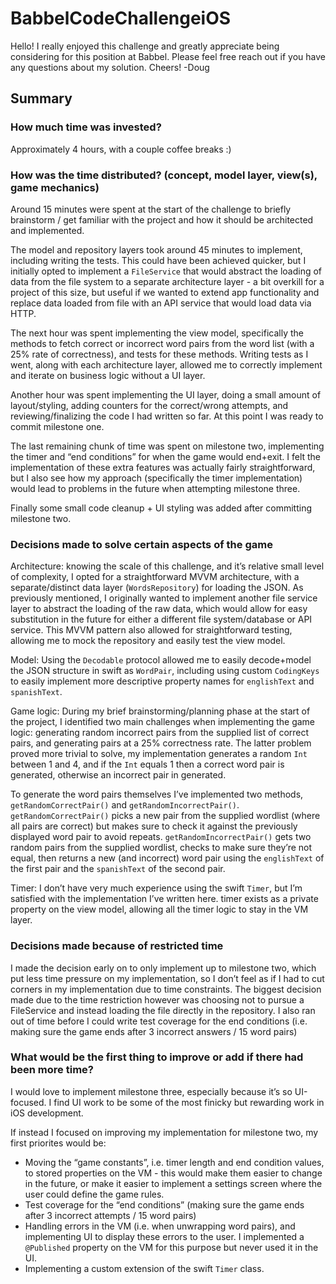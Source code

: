 # BabbelCodeChallengeiOS

Hello! I really enjoyed this challenge and greatly appreciate being considering for this position at Babbel. Please feel free reach out if you have any questions about my solution. Cheers! -Doug

## Summary
### How much time was invested?
Approximately 4 hours, with a couple coffee breaks :)

### How was the time distributed? (concept, model layer, view(s), game mechanics)
Around 15 minutes were spent at the start of the challenge to briefly brainstorm / get familiar with the project and how it should be architected and implemented.

The model and repository layers took around 45 minutes to implement, including writing the tests. This could have been achieved quicker, but I initially opted to implement a `FileService` that would abstract the loading of data from the file system to a separate architecture layer - a bit overkill for a project of this size, but useful if we wanted to extend app functionality and replace data loaded from file with an API service that would load data via HTTP. 

The next hour was spent implementing the view model, specifically the methods to fetch correct or incorrect word pairs from the word list (with a 25% rate of correctness), and tests for these methods. Writing tests as I went, along with each architecture layer, allowed me to correctly implement and iterate on business logic without a UI layer.

Another hour was spent implementing the UI layer, doing a small amount of layout/styling, adding counters for the correct/wrong attempts, and reviewing/finalizing the code I had written so far. At this point I was ready to commit milestone one.

The last remaining chunk of time was spent on milestone two, implementing the timer and “end conditions” for when the game would end+exit. I felt the implementation of these extra features was actually fairly straightforward, but I also see how my approach (specifically the timer implementation) would lead to problems in the future when attempting milestone three.

Finally some small code cleanup + UI styling was added after committing milestone two.

### Decisions made to solve certain aspects of the game
Architecture: knowing the scale of this challenge, and it’s relative small level of complexity, I opted for a straightforward MVVM architecture, with a separate/distinct data layer (`WordsRepository`) for loading the JSON. As previously mentioned, I originally wanted to implement another file service layer to abstract the loading of the raw data, which would allow for easy substitution in the future for either a different file system/database or API service. This MVVM pattern also allowed for straightforward testing, allowing me to mock the repository and easily test the view model.

Model: Using the `Decodable` protocol allowed me to easily decode+model the JSON structure in swift as `WordPair`, including using custom `CodingKeys` to easily implement more descriptive property names for `englishText` and `spanishText`.

Game logic: During my brief brainstorming/planning phase at the start of the project, I identified two main challenges when implementing the game logic: generating random incorrect pairs from the supplied list of correct pairs, and generating pairs at a 25% correctness rate. The latter problem proved more trivial to solve, my implementation generates a random `Int` between 1 and 4, and if the `Int` equals 1 then a correct word pair is generated, otherwise an incorrect pair in generated.

To generate the word pairs themselves I’ve implemented two methods, `getRandomCorrectPair()` and `getRandomIncorrectPair()`. `getRandomCorrectPair()` picks a new pair from the supplied wordlist (where all pairs are correct) but makes sure to check it against the previously displayed word pair to avoid repeats. `getRandomIncorrectPair()` gets two random pairs from the supplied wordlist, checks to make sure they’re not equal, then returns a new (and incorrect) word pair using the `englishText` of the first pair and the `spanishText` of the second pair.

Timer: I don’t have very much experience using the swift `Timer`, but I’m satisfied with the implementation I’ve written here. timer exists as a private property on the view model, allowing all the timer logic to stay in the VM layer.

### Decisions made because of restricted time
I made the decision early on to only implement up to milestone two, which put less time pressure on my implementation, so I don’t feel as if I had to cut corners in my implementation due to time constraints. The biggest decision made due to the time restriction however was choosing not to pursue a FileService and instead loading the file directly in the repository. I also ran out of time before I could write test coverage for the end conditions (i.e. making sure the game ends after 3 incorrect answers / 15 word pairs)

### What would be the first thing to improve or add if there had been more time?
I would love to implement milestone three, especially because it’s so UI-focused. I find UI work to be some of the most finicky but rewarding work in iOS development.

If instead I focused on improving my implementation for milestone two, my first priorites would be:
- Moving the “game constants”, i.e. timer length and end condition values, to stored properties on the VM - this would make them easier to change in the future, or make it easier to implement a settings screen where the user could define the game rules.
- Test coverage for the “end conditions” (making sure the game ends after 3 incorrect attempts / 15 word pairs)
- Handling errors in the VM (i.e. when unwrapping word pairs), and implementing UI to display these errors to the user. I implemented a `@Published` property on the VM for this purpose but never used it in the UI.
- Implementing a custom extension of the swift `Timer` class.
